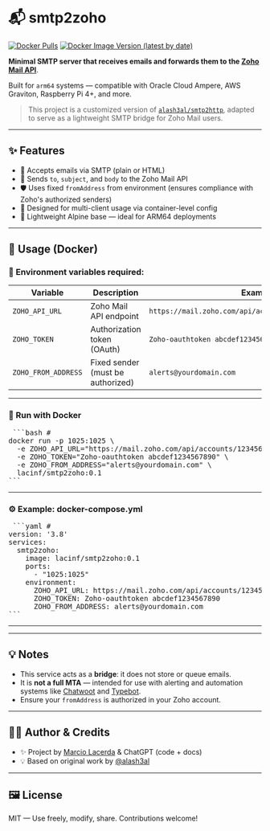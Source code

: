 # 📬 smtp2zoho

[![Docker Pulls](https://img.shields.io/docker/pulls/lacinf/smtp2zoho?style=flat-square)](https://hub.docker.com/r/lacinf/smtp2zoho)
[![Docker Image Version (latest by date)](https://img.shields.io/docker/v/lacinf/smtp2zoho?sort=date&label=version&style=flat-square)](https://hub.docker.com/r/lacinf/smtp2zoho/tags)

**Minimal SMTP server that receives emails and forwards them to the [Zoho Mail API](https://www.zoho.com/mail/help/api/overview.html)**.

Built for `arm64` systems — compatible with Oracle Cloud Ampere, AWS Graviton, Raspberry Pi 4+, and more.

> This project is a customized version of [`alash3al/smtp2http`](https://github.com/alash3al/smtp2http), adapted to serve as a lightweight SMTP bridge for Zoho Mail users.

---

## ✨ Features

- 📩 Accepts emails via SMTP (plain or HTML)
- 🚀 Sends `to`, `subject`, and `body` to the Zoho Mail API
- 🛡️ Uses fixed `fromAddress` from environment (ensures compliance with Zoho's authorized senders)
- 🧠 Designed for multi-client usage via container-level config
- 🧱 Lightweight Alpine base — ideal for ARM64 deployments

---

## 🐳 Usage (Docker)

### 🔧 Environment variables required:

| Variable              | Description                            | Example                                           |
|-----------------------|----------------------------------------|---------------------------------------------------|
| `ZOHO_API_URL`        | Zoho Mail API endpoint                 | `https://mail.zoho.com/api/accounts/123456789/messages` |
| `ZOHO_TOKEN`          | Authorization token (OAuth)            | `Zoho-oauthtoken abcdef123456`                   |
| `ZOHO_FROM_ADDRESS`   | Fixed sender (must be authorized)      | `alerts@yourdomain.com`                          |

---

### 🚀 Run with Docker

<pre> ```bash #
docker run -p 1025:1025 \
  -e ZOHO_API_URL="https://mail.zoho.com/api/accounts/123456789/messages" \
  -e ZOHO_TOKEN="Zoho-oauthtoken abcdef1234567890" \
  -e ZOHO_FROM_ADDRESS="alerts@yourdomain.com" \
  lacinf/smtp2zoho:0.1
``` </pre>

---

### ⚙️ Example: docker-compose.yml

<pre> ```yaml #
version: '3.8'
services:
  smtp2zoho:
    image: lacinf/smtp2zoho:0.1
    ports:
      - "1025:1025"
    environment:
      ZOHO_API_URL: https://mail.zoho.com/api/accounts/123456789/messages
      ZOHO_TOKEN: Zoho-oauthtoken abcdef1234567890
      ZOHO_FROM_ADDRESS: alerts@yourdomain.com
``` </pre>

---

---

## 💡 Notes

- This service acts as a **bridge**: it does not store or queue emails.
- It is **not a full MTA** — intended for use with alerting and automation systems like [Chatwoot](https://www.chatwoot.com/) and [Typebot](https://typebot.io/).
- Ensure your `fromAddress` is authorized in your Zoho account.

---

## 🧑‍💻 Author & Credits

- ✨ Project by [Marcio Lacerda](https://github.com/MarcioLacerda) & ChatGPT (code + docs)
- 💡 Based on original work by [@alash3al](https://github.com/alash3al)

---

## 🖼️ License

MIT — Use freely, modify, share. Contributions welcome!
